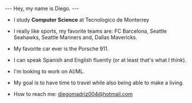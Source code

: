 --- Hey, my name is Diego. ---


- I study **Computer Science** at Tecnologico de Monterrey
- I really like sports, my favorite teams are: FC Barcelona, Seattle Seahawks, Seattle Mariners and, Dallas Mavericks.
- My favorite car ever is the Porsche 911.
- I can speak Spanish and English fluently (or at least that's what I think).
  
- I'm looking to work on AI/ML.
- My goal is to have time to travel while also being able to make a living.
- How to reach me: diegomadriz004@hotmail.com
  

<!--
**diegomadriz/diegomadriz** is a ✨ _special_ ✨ repository because its `README.md` (this file) appears on your GitHub profile.

Here are some ideas to get you started:

- 🔭 I’m currently working on ...
- 🌱 I’m currently learning ...
- 👯 I’m looking to collaborate on ...
- 🤔 I’m looking for help with ...
- 💬 Ask me about ...
- 📫 How to reach me: ...
- 😄 Pronouns: ...
- ⚡ Fun fact: ...
-->
